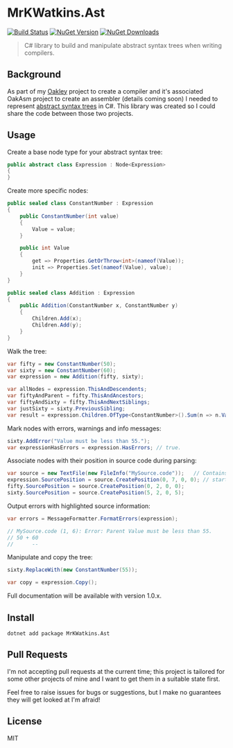 # MrKWatkins.Ast

[![Build Status](https://github.com/MrKWatkins/Ast/actions/workflows/build.yml/badge.svg)](https://github.com/MrKWatkins/Ast/actions/workflows/build.yml)
[![NuGet Version](https://img.shields.io/nuget/v/MrKWatkins.Ast)](https://www.nuget.org/packages/MrKWatkins.Ast)
[![NuGet Downloads](https://img.shields.io/nuget/dt/MrKWatkins.Ast)](https://www.nuget.org/packages/MrKWatkins.Ast)

> C# library to build and manipulate abstract syntax trees when writing compilers.

## Background

As part of my [Oakley](https://www.mrkwatkins.co.uk/tag/oakley/) project to create a compiler and
it's associated OakAsm project to create an assembler (details coming soon) I needed to represent
[abstract syntax trees](https://en.wikipedia.org/wiki/Abstract_syntax_tree) in C#. This library
was created so I could share the code between those two projects.

## Usage

Create a base node type for your abstract syntax tree:

```csharp
public abstract class Expression : Node<Expression>
{
}
```

Create more specific nodes:

```csharp
public sealed class ConstantNumber : Expression
{
    public ConstantNumber(int value)
    {
        Value = value;
    }

    public int Value
    {
        get => Properties.GetOrThrow<int>(nameof(Value));
        init => Properties.Set(nameof(Value), value);
    }
}

public sealed class Addition : Expression
{
    public Addition(ConstantNumber x, ConstantNumber y)
    {
        Children.Add(x);
        Children.Add(y);
    }
}
```

Walk the tree:

```csharp
var fifty = new ConstantNumber(50);
var sixty = new ConstantNumber(60);
var expression = new Addition(fifty, sixty);

var allNodes = expression.ThisAndDescendents;
var fiftyAndParent = fifty.ThisAndAncestors;
var fiftyAndSixty = fifty.ThisAndNextSiblings;
var justSixty = sixty.PreviousSibling;
var result = expression.Children.OfType<ConstantNumber>().Sum(n => n.Value);
```

Mark nodes with errors, warnings and info messages:

```csharp
sixty.AddError("Value must be less than 55.");
var expressionHasErrors = expression.HasErrors; // true.
```

Associate nodes with their position in source code during parsing:

```csharp
var source = new TextFile(new FileInfo("MySource.code"));   // Contains "50 + 60".
expression.SourcePosition = source.CreatePosition(0, 7, 0, 0); // startIndex, length, startLineIndex, startColumnIndex.
fifty.SourcePosition = source.CreatePosition(0, 2, 0, 0);
sixty.SourcePosition = source.CreatePosition(5, 2, 0, 5);
```

Output errors with highlighted source information:

```csharp
var errors = MessageFormatter.FormatErrors(expression);

// MySource.code (1, 6): Error: Parent Value must be less than 55.
// 50 + 60
//      --
```

Manipulate and copy the tree:

```csharp
sixty.ReplaceWith(new ConstantNumber(55));

var copy = expression.Copy();
```

Full documentation will be available with version 1.0.x.

## Install

```
dotnet add package MrKWatkins.Ast
```

## Pull Requests

I'm not accepting pull requests at the current time; this project is tailored for some other projects of mine and I want to get them in a suitable state first.

Feel free to raise issues for bugs or suggestions, but I make no guarantees they will get looked at I'm afraid!

## License

MIT
